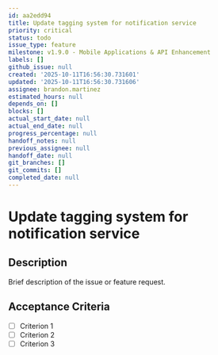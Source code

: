 ```yaml
---
id: aa2edd94
title: Update tagging system for notification service
priority: critical
status: todo
issue_type: feature
milestone: v1.9.0 - Mobile Applications & API Enhancement
labels: []
github_issue: null
created: '2025-10-11T16:56:30.731601'
updated: '2025-10-11T16:56:30.731606'
assignee: brandon.martinez
estimated_hours: null
depends_on: []
blocks: []
actual_start_date: null
actual_end_date: null
progress_percentage: null
handoff_notes: null
previous_assignee: null
handoff_date: null
git_branches: []
git_commits: []
completed_date: null
---
```


# Update tagging system for notification service

## Description

Brief description of the issue or feature request.

## Acceptance Criteria

- [ ] Criterion 1
- [ ] Criterion 2
- [ ] Criterion 3